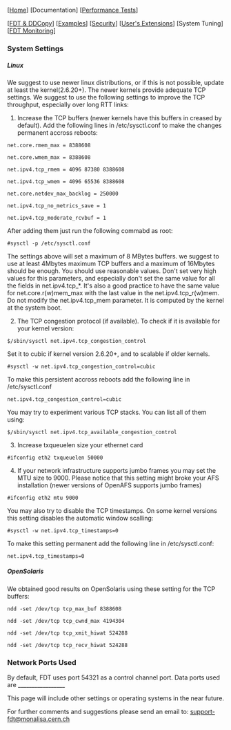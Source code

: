 [[Home](index.md)]  [Documentation]  [[Performance Tests](perf-disk-to-disk.md)]

[[FDT & DDCopy](doc-fdt-ddcopy.md)]   [[Examples](doc-examples.md)]  [[Security](doc-security.md)]    [[User's Extensions](doc-user-extensions.md)]   [System Tuning]    [[FDT Monitoring](doc-opentsdb.md)]


### System Settings
##### Linux

We suggest to use newer linux distributions, or if this is not possible, update at least the kernel(2.6.20+). The newer kernels provide adequate TCP settings. We suggest to use the following settings to improve the TCP throughput, especially over long RTT links:
1. Increase the TCP buffers (newer kernels have this buffers in creased by default). Add the following lines in /etc/sysctl.conf to make the changes permanent accross reboots:

```net.core.rmem_max = 8388608```

```net.core.wmem_max = 8388608```

```net.ipv4.tcp_rmem = 4096 87380 8388608```

```net.ipv4.tcp_wmem = 4096 65536 8388608```

```net.core.netdev_max_backlog = 250000```

```net.ipv4.tcp_no_metrics_save = 1```

```net.ipv4.tcp_moderate_rcvbuf = 1```

After adding them just run the following commabd as root:
    
```#sysctl -p /etc/sysctl.conf```

The settings above will set a maximum of 8 MBytes buffers.
we suggest to use at least 4Mbytes maximum TCP buffers and a maximum of 16Mbytes should be enough. You should use reasonable values. Don't set very high values for this parameters, and especially don't set the same value for all the fields in net.ipv4.tcp_*. It's also a good practice to have the same value for net.core.r(w)mem_max with the last value in the net.ipv4.tcp_r(w)mem. Do not modify the net.ipv4.tcp_mem parameter. It is computed by the kernel at the system boot.

2. The TCP congestion protocol (if available). To check if it is available for your kernel version:

```$/sbin/sysctl net.ipv4.tcp_congestion_control```

Set it to cubic if kernel version 2.6.20+, and to scalable if older kernels.

```#sysctl -w net.ipv4.tcp_congestion_control=cubic```

To make this persistent accross reboots add the following line in /etc/sysctl.conf

```net.ipv4.tcp_congestion_control=cubic```

You may try to experiment various TCP stacks. You can list all of them using:

```$/sbin/sysctl net.ipv4.tcp_available_congestion_control```

3. Increase txqueuelen size your ethernet card

```#ifconfig eth2 txqueuelen 50000```

4. If your network infrastructure supports jumbo frames you may set the MTU size to 9000. Please notice that this setting might broke your AFS installation (newer versions of OpenAFS supports jumbo frames)

```#ifconfig eth2 mtu 9000```

You may also try to disable the TCP timestamps. On some kernel versions this setting disables the automatic window scalling:

```#sysctl -w net.ipv4.tcp_timestamps=0```

To make this setting permanent add the following line in /etc/sysctl.conf:

```net.ipv4.tcp_timestamps=0```

##### OpenSolaris

We obtained good results on OpenSolaris using these setting for the TCP buffers:

```ndd -set /dev/tcp tcp_max_buf 8388608```

```ndd -set /dev/tcp tcp_cwnd_max 4194304```

```ndd -set /dev/tcp tcp_xmit_hiwat 524288```

```ndd -set /dev/tcp tcp_recv_hiwat 524288```

### Network Ports Used
By default, FDT uses port 54321 as a control channel port.
Data ports used are _________________

This page will include other settings or operating systems in the near future.

For further comments and suggestions please send an email to: support-fdt@monalisa.cern.ch
